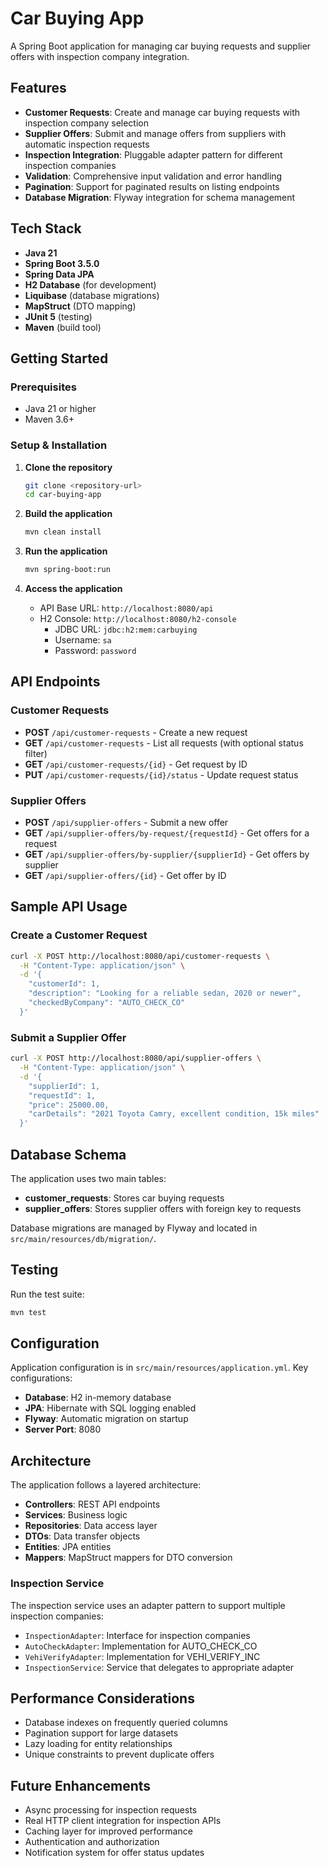 # Car Buying App

A Spring Boot application for managing car buying requests and supplier offers with inspection company integration.

## Features

- **Customer Requests**: Create and manage car buying requests with inspection company selection
- **Supplier Offers**: Submit and manage offers from suppliers with automatic inspection requests
- **Inspection Integration**: Pluggable adapter pattern for different inspection companies
- **Validation**: Comprehensive input validation and error handling
- **Pagination**: Support for paginated results on listing endpoints
- **Database Migration**: Flyway integration for schema management

## Tech Stack

- **Java 21**
- **Spring Boot 3.5.0**
- **Spring Data JPA**
- **H2 Database** (for development)
- **Liquibase** (database migrations)
- **MapStruct** (DTO mapping)
- **JUnit 5** (testing)
- **Maven** (build tool)

## Getting Started

### Prerequisites

- Java 21 or higher
- Maven 3.6+

### Setup & Installation

1. **Clone the repository**
   ```bash
   git clone <repository-url>
   cd car-buying-app
   ```

2. **Build the application**
   ```bash
   mvn clean install
   ```

3. **Run the application**
   ```bash
   mvn spring-boot:run
   ```

4. **Access the application**
   - API Base URL: `http://localhost:8080/api`
   - H2 Console: `http://localhost:8080/h2-console`
      - JDBC URL: `jdbc:h2:mem:carbuying`
      - Username: `sa`
      - Password: `password`

## API Endpoints

### Customer Requests

- **POST** `/api/customer-requests` - Create a new request
- **GET** `/api/customer-requests` - List all requests (with optional status filter)
- **GET** `/api/customer-requests/{id}` - Get request by ID
- **PUT** `/api/customer-requests/{id}/status` - Update request status

### Supplier Offers

- **POST** `/api/supplier-offers` - Submit a new offer
- **GET** `/api/supplier-offers/by-request/{requestId}` - Get offers for a request
- **GET** `/api/supplier-offers/by-supplier/{supplierId}` - Get offers by supplier
- **GET** `/api/supplier-offers/{id}` - Get offer by ID

## Sample API Usage

### Create a Customer Request

```bash
curl -X POST http://localhost:8080/api/customer-requests \
  -H "Content-Type: application/json" \
  -d '{
    "customerId": 1,
    "description": "Looking for a reliable sedan, 2020 or newer",
    "checkedByCompany": "AUTO_CHECK_CO"
  }'
```

### Submit a Supplier Offer

```bash
curl -X POST http://localhost:8080/api/supplier-offers \
  -H "Content-Type: application/json" \
  -d '{
    "supplierId": 1,
    "requestId": 1,
    "price": 25000.00,
    "carDetails": "2021 Toyota Camry, excellent condition, 15k miles"
  }'
```

## Database Schema

The application uses two main tables:

- **customer_requests**: Stores car buying requests
- **supplier_offers**: Stores supplier offers with foreign key to requests

Database migrations are managed by Flyway and located in `src/main/resources/db/migration/`.

## Testing

Run the test suite:

```bash
mvn test
```

## Configuration

Application configuration is in `src/main/resources/application.yml`. Key configurations:

- **Database**: H2 in-memory database
- **JPA**: Hibernate with SQL logging enabled
- **Flyway**: Automatic migration on startup
- **Server Port**: 8080

## Architecture

The application follows a layered architecture:

- **Controllers**: REST API endpoints
- **Services**: Business logic
- **Repositories**: Data access layer
- **DTOs**: Data transfer objects
- **Entities**: JPA entities
- **Mappers**: MapStruct mappers for DTO conversion

### Inspection Service

The inspection service uses an adapter pattern to support multiple inspection companies:

- `InspectionAdapter`: Interface for inspection companies
- `AutoCheckAdapter`: Implementation for AUTO_CHECK_CO
- `VehiVerifyAdapter`: Implementation for VEHI_VERIFY_INC
- `InspectionService`: Service that delegates to appropriate adapter

## Performance Considerations

- Database indexes on frequently queried columns
- Pagination support for large datasets
- Lazy loading for entity relationships
- Unique constraints to prevent duplicate offers

## Future Enhancements

- Async processing for inspection requests
- Real HTTP client integration for inspection APIs
- Caching layer for improved performance
- Authentication and authorization
- Notification system for offer status updates